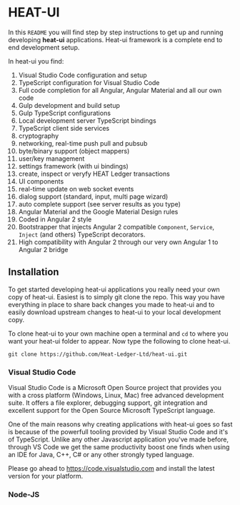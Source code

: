 # HEAT-UI
In this `README` you will find step by step instructions to get up and running developing **heat-ui** applications.
Heat-ui framework is a complete end to end development setup. 

In heat-ui you find:

1. Visual Studio Code configuration and setup
2. TypeScript configuration for Visual Studio Code
3. Full code completion for all Angular, Angular Material and all our own code
4. Gulp development and build setup
5. Gulp TypeScript configurations
6. Local development server TypeScript bindings
7. TypeScript client side services
  1. cryptography
  2. networking, real-time push pull and pubsub
  3. byte/binary support (object mappers)
  4. user/key management
  5. settings framework (with ui bindings)
  6. create, inspect or veryfy HEAT Ledger transactions
8. UI components
  1. real-time update on web socket events
  2. dialog support (standard, input, multi page wizard)
  3. auto complete support (see server results as you type)
9. Angular Material and the Google Material Design rules
10. Coded in Angular 2 style
11. Bootstrapper that injects Angular 2 compatible `Component`, `Service`, `Inject` (and others) TypeScript decorators.
12. High compatibility with Angular 2 through our very own Angular 1 to Angular 2 bridge

## Installation

To get started developing heat-ui applications you really need your own copy of heat-ui. Easiest is to simply git clone the repo. This way you have everything in place to share back changes you made to heat-ui and to easily download upstream changes to heat-ui to your local development copy.

To clone heat-ui to your own machine open a terminal and `cd` to where you want your heat-ui folder to appear. Now type the following to clone heat-ui.

`git clone https://github.com/Heat-Ledger-Ltd/heat-ui.git`

### Visual Studio Code

Visual Studio Code is a Microsoft Open Source project that provides you with a cross platform (Windows, Linux, Mac) free advanced development suite. It offers a file explorer, debugging support, git integration and excellent support for the Open Source Microsoft TypeScript language.

One of the main reasons why creating applications with heat-ui goes so fast is because of the powerfull tooling provided by Visual Studio Code and it's of TypeScript. Unlike any other Javascript application you've made before, through VS Code we get the same productivity boost one finds when using an IDE for Java, C++, C# or any other strongly typed language.

Please go ahead to https://code.visualstudio.com and install the latest version for your platform. 

### Node-JS



